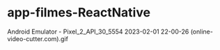 # app-filmes-ReactNative

<imag>Android Emulator - Pixel_2_API_30_5554 2023-02-01 22-00-26 (online-video-cutter.com).gif</img>
